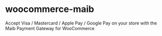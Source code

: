 # woocommerce-maib
Accept Visa / Mastercard / Apple Pay / Google Pay on your store with the Maib Payment Gateway for WooCommerce
